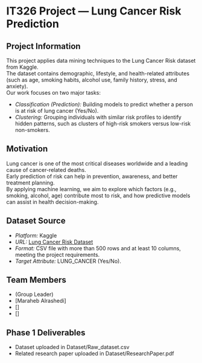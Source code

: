 # IT326 Project — Lung Cancer Risk Prediction

## Project Information
This project applies data mining techniques to the Lung Cancer Risk dataset from Kaggle.  
The dataset contains demographic, lifestyle, and health-related attributes (such as age, smoking habits, alcohol use, family history, stress, and anxiety).  
Our work focuses on two major tasks:

- *Classification (Prediction):* Building models to predict whether a person is at risk of lung cancer (Yes/No).  
- *Clustering:* Grouping individuals with similar risk profiles to identify hidden patterns, such as clusters of high-risk smokers versus low-risk non-smokers.

## Motivation
Lung cancer is one of the most critical diseases worldwide and a leading cause of cancer-related deaths.  
Early prediction of risk can help in prevention, awareness, and better treatment planning.  
By applying machine learning, we aim to explore which factors (e.g., smoking, alcohol, age) contribute most to risk, and how predictive models can assist in health decision-making.

## Dataset Source
- *Platform:* Kaggle  
- *URL:* [Lung Cancer Risk Dataset](https://www.kaggle.com/datasets/mikeytracegod/lung-cancer-risk-dataset)  
- *Format:* CSV file with more than 500 rows and at least 10 columns, meeting the project requirements.  
- *Target Attribute:* LUNG_CANCER (Yes/No).

## Team Members
-  (Group Leader)  
- [Maraheb Alrashedi]  
- []  
- []  

## Phase 1 Deliverables
- Dataset uploaded in Dataset/Raw_dataset.csv  
- Related research paper uploaded in Dataset/ResearchPaper.pdf  

